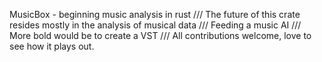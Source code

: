 MusicBox - beginning music analysis in rust
/// The future of this crate resides mostly in the analysis of musical data
/// Feeding a music AI
/// More bold would be to create a VST
/// All contributions welcome, love to see how it plays out.
